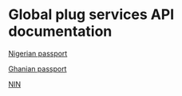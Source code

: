 # Global plug services API documentation

[Nigerian passport](./ngn_passport.md)

[Ghanian passport](./ghana_passport.md)

[NIN](./nin.md)